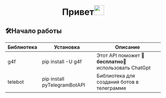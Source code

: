 <h1 align="center">Привет<img src="https://github.com/blackcater/blackcater/raw/main/images/Hi.gif" height="32"/></h1> 
<h2>🛠️Начало работы</h2>
<table>
<thead>
<tr>
<th>Библиотека</th>
<th>Установка</th>
<th>Описание</th>
</tr>
</thead>
<tbody>
<tr>
<td>g4f</td>
<td>pip install -U g4f</td>
<td>Этот API поможет 💸<b>бесплатно</b>💸 использовать ChatGpt</td>
</tr>
<tr>
<td>telebot</td>
<td>pip install pyTelegramBotAPI</td>
<td>Библиотека для создания ботов в телеграмме</td>
</tr>
</table>

